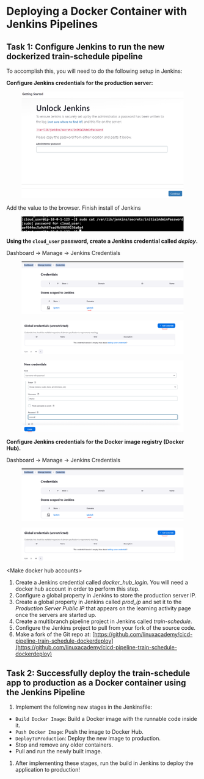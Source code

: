 # Deploying a Docker Container with Jenkins Pipelines

## Task 1: Configure Jenkins to run the new dockerized train-schedule pipeline

To accomplish this, you will need to do the following setup in Jenkins:

**Configure Jenkins credentials for the production server:**

<figure><img src="../../../.gitbook/assets/image (72).png" alt=""><figcaption></figcaption></figure>

Add the value to the browser. Finish install of Jenkins

<figure><img src="../../../.gitbook/assets/image (73).png" alt=""><figcaption></figcaption></figure>





**Using the `cloud_user` password, create a Jenkins credential called **_**deploy**_**.**

Dashboard -> Manage -> Jenkins Credentials

<figure><img src="../../../.gitbook/assets/image (74).png" alt=""><figcaption></figcaption></figure>

<figure><img src="../../../.gitbook/assets/image (75).png" alt=""><figcaption></figcaption></figure>

<figure><img src="../../../.gitbook/assets/image (76).png" alt=""><figcaption></figcaption></figure>

**Configure Jenkins credentials for the Docker image registry (Docker Hub).**

Dashboard -> Manage -> Jenkins Credentials

<figure><img src="../../../.gitbook/assets/image (77).png" alt=""><figcaption></figcaption></figure>

<figure><img src="../../../.gitbook/assets/image (78).png" alt=""><figcaption></figcaption></figure>

\<Make docker hub accounts>

1. Create a Jenkins credential called _docker\_hub\_login_. You will need a docker hub account in order to perform this step.
2. Configure a global property in Jenkins to store the production server IP.
3. Create a global property in Jenkins called _prod\_ip_ and set it to the _Production Server Public IP_ that appears on the learning activity page once the servers are started up.
4. Create a multibranch pipeline project in Jenkins called _train-schedule_.
5. Configure the Jenkins project to pull from your fork of the source code.
6. Make a fork of the Git repo at: [https://github.com/linuxacademy/cicd-pipeline-train-schedule-dockerdeploy](https://github.com/linuxacademy/cicd-pipeline-train-schedule-dockerdeploy)



## Task 2: Successfully deploy the train-schedule app to production as a Docker container using the Jenkins Pipeline

1. Implement the following new stages in the Jenkinsfile:

* `Build Docker Image`: Build a Docker image with the runnable code inside it.
* `Push Docker Image`: Push the image to Docker Hub.
* `DeployToProduction`: Deploy the new image to production.
* Stop and remove any older containers.
* Pull and run the newly built image.

1. After implementing these stages, run the build in Jenkins to deploy the application to production!

